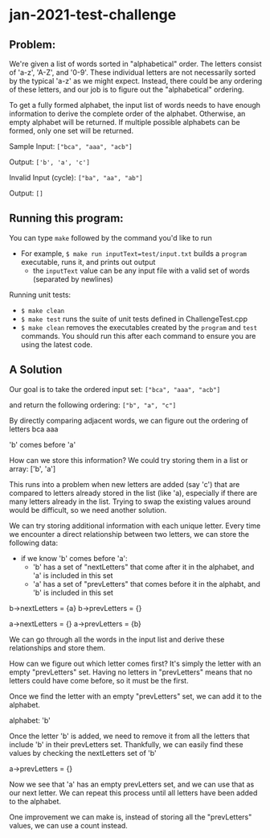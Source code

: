 # jan-2021-test-challenge

## Problem:
We're given a list of words sorted in "alphabetical" order. The letters consist of 'a-z', 'A-Z', and '0-9'. These individual letters are not necessarily sorted by the typical 'a-z' as we might expect. Instead, there could be any ordering of these letters, and our job is to figure out the "alphabetical" ordering.

To get a fully formed alphabet, the input list of words needs to have enough information to derive the complete order of the alphabet. Otherwise, an empty alphabet will be returned. If multiple possible alphabets can be formed, only one set will be returned.

Sample Input:
`["bca", "aaa", "acb"]`

Output:
`['b', 'a', 'c']`

Invalid Input (cycle):
`["ba", "aa", "ab"]`

Output:
`[]`

## Running this program:
You can type `make` followed by the command you'd like to run
* For example, `$ make run inputText=test/input.txt` builds a `program` executable, runs it, and prints out output
    * the `inputText` value can be any input file with a valid set of words (separated by newlines) 

Running unit tests:
* `$ make clean`
* `$ make test` runs the suite of unit tests defined in ChallengeTest.cpp
* `$ make clean` removes the executables created by the `program` and `test` commands. You should run this after each command to ensure you are using the latest code.

## A Solution
Our goal is to take the ordered input set:
`["bca", "aaa", "acb"]`

and return the following ordering:
`["b", "a", "c"]`

By directly comparing adjacent words, we can figure out the ordering of letters
bca
aaa

'b' comes before 'a'

How can we store this information? We could try storing them in a list or array:
['b', 'a']

This runs into a problem when new letters are added (say 'c') that are compared to letters
already stored in the list (like 'a), especially if there are many letters already in the list.
Trying to swap the existing values around would be difficult, so we need another solution.

We can try storing additional information with each unique letter. Every time we encounter
a direct relationship between two letters, we can store the following data:
* if we know 'b' comes before 'a':
    * 'b' has a set of "nextLetters" that come after it in the alphabet, and 'a' is included in this set
    * 'a' has a set of "prevLetters" that comes before it in the alphabt, and 'b' is included in this set

b->nextLetters = {a}
b->prevLetters = {}

a->nextLetters = {}
a->prevLetters = {b}

We can go through all the words in the input list and derive these relationships and store them.

How can we figure out which letter comes first? It's simply the letter with an empty "prevLetters" set.
Having no letters in "prevLetters" means that no letters could have come before, so it must be the first.

Once we find the letter with an empty "prevLetters" set, we can add it to the alphabet.

alphabet: 'b'

Once the letter 'b' is added, we need to remove it from all the letters that include 'b' in their prevLetters set.
Thankfully, we can easily find these values by checking the nextLetters set of 'b'

a->prevLetters = {}

Now we see that 'a' has an empty prevLetters set, and we can use that as our next letter.
We can repeat this process until all letters have been added to the alphabet.

One improvement we can make is, instead of storing all the "prevLetters" values, we can use a count instead.
